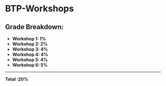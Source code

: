 # BTP-Workshops

## **Grade Breakdown:**
* **Workshop 1: 1%**
* **Workshop 2: 2%**
* **Workshop 3: 4%**
* **Workshop 4: 4%**
* **Workshop 5: 4%**
* **Workshop 6: 5%**
***
  **Total     :20%**